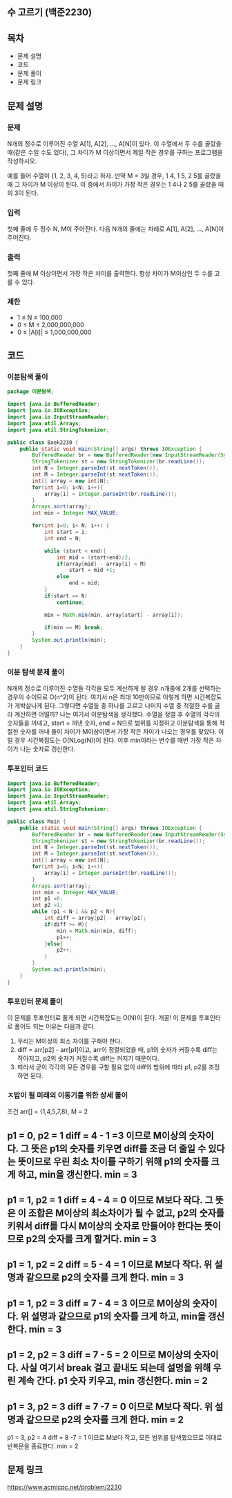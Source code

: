 ## 수 고르기 (백준2230)
## 목차
- 문제 설명
- 코드
- 문제 풀이
- 문제 링크


## 문제 설명
### 문제
N개의 정수로 이루어진 수열 A[1], A[2], …, A[N]이 있다. 이 수열에서 두 수를 골랐을 때(같은 수일 수도 있다), 그 차이가 M 이상이면서 제일 작은 경우를 구하는 프로그램을 작성하시오.

예를 들어 수열이 {1, 2, 3, 4, 5}라고 하자. 만약 M = 3일 경우, 1 4, 1 5, 2 5를 골랐을 때 그 차이가 M 이상이 된다. 이 중에서 차이가 가장 작은 경우는 1 4나 2 5를 골랐을 때의 3이 된다.

### 입력
첫째 줄에 두 정수 N, M이 주어진다. 다음 N개의 줄에는 차례로 A[1], A[2], …, A[N]이 주어진다.

### 출력
첫째 줄에 M 이상이면서 가장 작은 차이를 출력한다. 항상 차이가 M이상인 두 수를 고를 수 있다.

### 제한
- 1 ≤ N ≤ 100,000
- 0 ≤ M ≤ 2,000,000,000
- 0 ≤ |A[i]| ≤ 1,000,000,000

## 코드
### 이분탐색 풀이
```java
package 이분탐색;

import java.io.BufferedReader;
import java.io.IOException;
import java.io.InputStreamReader;
import java.util.Arrays;
import java.util.StringTokenizer;

public class Baek2230 {
    public static void main(String[] args) throws IOException {
        BufferedReader br = new BufferedReader(new InputStreamReader(System.in));
        StringTokenizer st = new StringTokenizer(br.readLine());
        int N = Integer.parseInt(st.nextToken());
        int M = Integer.parseInt(st.nextToken());
        int[] array = new int[N];
        for(int i=0; i<N; i++){
            array[i] = Integer.parseInt(br.readLine());
        }
        Arrays.sort(array);
        int min = Integer.MAX_VALUE;

        for(int i=0; i< N; i++) {
            int start = i;
            int end = N;

            while (start < end){
                int mid = (start+end)/2;
                if(array[mid] - array[i] < M)
                    start = mid +1;
                else
                    end = mid;
            }
            if(start == N)
                continue;

            min = Math.min(min, array[start] - array[i]);

            if(min == M) break;
        }
        System.out.println(min);
    }
}


```

### 이분 탐색 문제 풀이
N개의 정수로 이루어진 수열들 각각을 모두 계산하게 될 경우 n개중에 2개를 선택하는 경우의 수이므로 O(n^2)이 된다. 여기서 n은 최대 10만이므로 이렇게 하면 시간복잡도가 개박살나게 된다. 그렇다면 수열들 중 하나를 고르고 나머지 수열 중 적절한 수를 골라 계산하면 어떨까? 나는 여기서 이분탐색을 생각했다. 수열을 정렬 후 수열의 각각의 숫자들을 꺼내고, start = 꺼낸 숫자, end = N으로 범위를 지정하고 이분탐색을 통해 적절한 숫자를 꺼내 둘이 차이가 M이상이면서 가장 작은 차이가 나오는 경우를 찾았다.
이럴 경우 시간복잡도는 O(NLog(N))이 된다.
이후 min이라는 변수를 매번 가장 작은 차이가 나는 숫자로 갱신한다.

### 투포인터 코드
```java
import java.io.BufferedReader;
import java.io.IOException;
import java.io.InputStreamReader;
import java.util.Arrays;
import java.util.StringTokenizer;

public class Main {
    public static void main(String[] args) throws IOException {
        BufferedReader br = new BufferedReader(new InputStreamReader(System.in));
        StringTokenizer st = new StringTokenizer(br.readLine());
        int N = Integer.parseInt(st.nextToken());
        int M = Integer.parseInt(st.nextToken());
        int[] array = new int[N];
        for(int i=0; i<N; i++){
            array[i] = Integer.parseInt(br.readLine());
        }
        Arrays.sort(array);
        int min = Integer.MAX_VALUE;
        int p1 =0;
        int p2 =1;
        while (p1 < N-1 && p2 < N){
            int diff = array[p2] - array[p1];
            if(diff >= M){
                min = Math.min(min, diff);
                p1++;
            }else{
                p2++;
            }
        }
        System.out.println(min);
    }
}
```
### 투포인터 문제 풀이
이 문제를 투포인터로 풀게 되면 시간복잡도는 O(N)이 된다. 개꿀!
이 문제를 투포인터로 풀어도 되는 이유는 다음과 같다.
1. 우리는 M이상의 최소 차이를 구해야 한다.
2. diff = arr[p2] - arr[p1]이고, arr이 정렬되었을 때, p1의 숫자가 커질수록 diff는 작아지고, p2의 숫자가 커질수록 diff는 커지기 때문이다.
3. 따라서 굳이 각각의 모든 경우를 구할 필요 없이 diff의 범위에 따라 p1, p2를 조정하면 된다.

### ㅈ밥이 될 미래의 이동기를 위한 상세 풀이
조건
arr[] = {1,4,5,7,8}, M = 2

p1 = 0, p2 = 1
diff = 4 - 1 =3 이므로 M이상의 숫자이다. 그 뜻은 p1의 숫자를 키우면 diff를 조금 더 줄일 수 있다는 뜻이므로 우린 최소 차이를 구하기 위해 p1의 숫자를 크게 하고, min을 갱신한다.
min = 3
---
p1 = 1, p2 = 1
diff = 4 - 4 = 0 이므로 M보다 작다. 그 뜻은 이 조합은 M이상의 최소차이가 될 수 없고, p2의 숫자를 키워서 diff를 다시 M이상의 숫자로 만들어야 한다는 뜻이므로 p2의 숫자를 크게 할거다.
min = 3
---
p1 = 1, p2 = 2
diff = 5 - 4 = 1 이므로 M보다 작다. 위 설명과 같으므로 p2의 숫자를 크게 한다.
min = 3
---
p1 = 1, p2 = 3
diff = 7 - 4 = 3 이므로 M이상의 숫자이다. 위 설명과 같으므로 p1의 숫자를 크게 하고, min을 갱신한다.
min = 3
---
p1 = 2, p2 = 3
diff = 7 - 5 = 2 이므로 M이상의 숫자이다. 사실 여기서 break 걸고 끝내도 되는데 설명을 위해 우린 계속 간다. p1 숫자 키우고, min 갱신한다.
min = 2
---
p1 = 3, p2 = 3
diff = 7 -7 = 0 이므로 M보다 작다. 위 설명과 같으므로 p2의 숫자를 크게 한다.
min = 2
---
p1 = 3, p2 = 4
diff = 8 -7 = 1 이므로 M보다 작고, 모든 범위를 탐색했으므로 이대로 반복문을 종료한다.
min = 2

## 문제 링크
https://www.acmicpc.net/problem/2230

